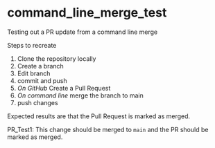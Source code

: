 # command_line_merge_test
Testing out a PR update from a command line merge

Steps to recreate

1. Clone the repository locally
2. Create a branch
3. Edit branch
4. commit and push
5. _On GitHub_ Create a Pull Request
6. _On command line_ merge the branch to main
7. push changes

Expected results are that the Pull Request is marked as merged.

PR_Test1:
This change should be merged to `main` and the PR should be marked as merged.
